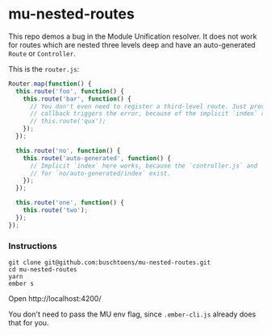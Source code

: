 # mu-nested-routes

This repo demos a bug in the Module Unification resolver. It does not work for routes which are nested three levels deep and have an auto-generated `Route` or `Controller`.

This is the `router.js`:

```js
Router.map(function() {
  this.route('foo', function() {
    this.route('bar', function() {
      // You don't even need to register a third-level route. Just providing the
      // callback triggers the error, because of the implicit `index` route.
      // this.route('qux');
    });
  });

  this.route('no', function() {
    this.route('auto-generated', function() {
      // Implicit `index` here works, because the `controller.js` and `route.js`
      // for `no/auto-generated/index` exist.
    });
  });

  this.route('one', function() {
    this.route('two');
  });
});
```

### Instructions

```
git clone git@github.com:buschtoens/mu-nested-routes.git
cd mu-nested-routes
yarn
ember s
```

Open http://localhost:4200/

You don't need to pass the MU env flag, since `.ember-cli.js` already does that for you.

